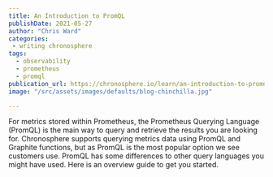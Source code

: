```yaml
---
title: An Introduction to PromQL
publishDate: 2021-05-27
author: "Chris Ward"
categories:
 - writing chronosphere
tags:
  - observability
  - prometheus
  - promql
publication_url: https://chronosphere.io/learn/an-introduction-to-promql/
image: "/src/assets/images/defaults/blog-chinchilla.jpg"

---
```


For metrics stored within Prometheus, the Prometheus Querying Language (PromQL) is the main way to query and retrieve the results you are looking for. Chronosphere supports querying metrics data using PromQL and Graphite functions, but as PromQL is the most popular option we see customers use. PromQL has some differences to other query languages you might have used. Here is an overview guide to get you started.